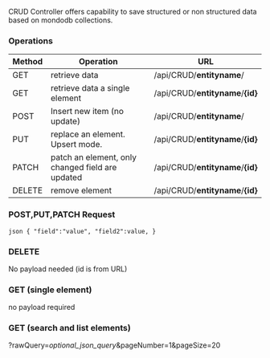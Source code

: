 CRUD Controller offers capability to save structured or non structured data based on mondodb collections.

### Operations

| Method | Operation                                        | URL                               |
| ------ | ------------------------------------------------ | --------------------------------- |
| GET    | retrieve data                                    | /api/CRUD/**entityname**/         |
| GET    | retrieve data a single element                   | /api/CRUD/**entityname**/**{id}** |
| POST   | Insert new item (no update)                      | /api/CRUD/**entityname**/         |
| PUT    | replace an element. Upsert mode.                 | /api/CRUD/**entityname**/**{id}** |
| PATCH  | patch an element, only changed field are updated | /api/CRUD/**entityname**/**{id}** |
| DELETE | remove element                                   | /api/CRUD/**entityname**/**{id}** |

### POST,PUT,PATCH Request

`json { "field":"value", "field2":value, }`

### DELETE

No payload needed (id is from URL)

### GET (single element)

no payload required

### GET (search and list elements)

?rawQuery=_optional_json_query_&pageNumber=1&pageSize=20
